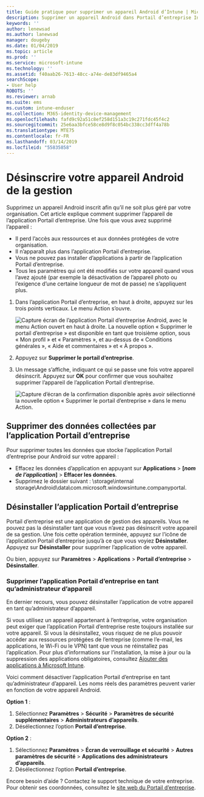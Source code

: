 ```yaml
---
title: Guide pratique pour supprimer un appareil Android d’Intune | Microsoft Docs
description: Supprimer un appareil Android dans Portail d’entreprise Intune
keywords: ''
author: lenewsad
ms.author: lanewsad
manager: dougeby
ms.date: 01/04/2019
ms.topic: article
ms.prod: ''
ms.service: microsoft-intune
ms.technology: ''
ms.assetid: f40aab26-7613-48cc-a74e-de83df9465a4
searchScope:
- User help
ROBOTS: ''
ms.reviewer: arnab
ms.suite: ems
ms.custom: intune-enduser
ms.collection: M365-identity-device-management
ms.openlocfilehash: fafd9c92a51c8ef258d151a3c19c271fdc45f4c2
ms.sourcegitcommit: 25e6aa3bfce58ce8d9f8c054bc338cc3dff4a78b
ms.translationtype: MTE75
ms.contentlocale: fr-FR
ms.lasthandoff: 03/14/2019
ms.locfileid: "55835858"
---
```

# <a name="unenroll-your-android-device-from-management"></a>Désinscrire votre appareil Android de la gestion  

Supprimez un appareil Android inscrit afin qu’il ne soit plus géré par votre organisation. Cet article explique comment supprimer l’appareil de l’application Portail d’entreprise. Une fois que vous avez supprimé l’appareil :  

* Il perd l’accès aux ressources et aux données protégées de votre organisation.
* Il n’apparaît plus dans l’application Portail d’entreprise.
* Vous ne pouvez pas installer d’applications à partir de l’application Portail d’entreprise.
* Tous les paramètres qui ont été modifiés sur votre appareil quand vous l’avez ajouté (par exemple la désactivation de l’appareil photo ou l’exigence d’une certaine longueur de mot de passe) ne s’appliquent plus.  

1. Dans l’application Portail d’entreprise, en haut à droite, appuyez sur les trois points verticaux. Le menu Action s’ouvre.

   ![Capture écran de l’application Portail d’entreprise Android, avec le menu Action ouvert en haut à droite. La nouvelle option « Supprimer le portail d’entreprise » est disponible en tant que troisième option, sous « Mon profil » et « Paramètres », et au-dessus de « Conditions générales », « Aide et commentaires » et « À propos ».](./media/android_remove_cp_menu_action_after_1705.png)

2. Appuyez sur **Supprimer le portail d’entreprise**.  

3. Un message s’affiche, indiquant ce qui se passe une fois votre appareil désinscrit. Appuyez sur **OK** pour confirmer que vous souhaitez supprimer l’appareil de l’application Portail d’entreprise.

   ![Capture d’écran de la confirmation disponible après avoir sélectionné la nouvelle option « Supprimer le portail d’entreprise » dans le menu Action.](./media/android_remove_cp_menu_confirmation_after_1705.png)

## <a name="remove-data-collected-by-the-company-portal-app"></a>Supprimer des données collectées par l’application Portail d’entreprise  

Pour supprimer toutes les données que stocke l’application Portail d’entreprise pour Android sur votre appareil :

-   Effacez les données d’application en appuyant sur **Applications** > **[*nom de l’application*]** > **Effacer les données**.
-   Supprimez le dossier suivant : \storage\internal storage\Android\data\com.microsoft.windowsintune.companyportal.

## <a name="uninstall-the-company-portal-app"></a>Désinstaller l’application Portail d’entreprise  
Portail d’entreprise est une application de gestion des appareils. Vous ne pouvez pas la désinstaller tant que vous n’avez pas désinscrit votre appareil de sa gestion. Une fois cette opération terminée, appuyez sur l’icône de l’application Portail d’entreprise jusqu’à ce que vous voyiez **Désinstaller**. Appuyez sur **Désinstaller** pour supprimer l’application de votre appareil.  

Ou bien, appuyez sur **Paramètres** > **Applications** > **Portail d’entreprise** > **Désinstaller**.  

### <a name="remove-the-company-portal-app-as-a-device-administrator"></a>Supprimer l’application Portail d’entreprise en tant qu’administrateur d’appareil  
En dernier recours, vous pouvez désinstaller l’application de votre appareil en tant qu’administrateur d’appareil.  

Si vous utilisez un appareil appartenant à l’entreprise, votre organisation peut exiger que l’application Portail d’entreprise reste toujours installée sur votre appareil. Si vous la désinstallez, vous risquez de ne plus pouvoir accéder aux ressources protégées de l’entreprise (comme l’e-mail, les applications, le Wi-Fi ou le VPN) tant que vous ne réinstallez pas l’application. Pour plus d’informations sur l’installation, la mise à jour ou la suppression des applications obligatoires, consultez [Ajouter des applications à Microsoft Intune](https://docs.microsoft.com/intune/apps-add#apps-that-are-added-automatically-by-intune).  

Voici comment désactiver l’application Portail d’entreprise en tant qu’administrateur d’appareil. Les noms réels des paramètres peuvent varier en fonction de votre appareil Android.  

**Option 1** :  
1. Sélectionnez **Paramètres** > **Sécurité** > **Paramètres de sécurité supplémentaires** > **Administrateurs d’appareils**.  
2. Désélectionnez l’option **Portail d’entreprise**.  

**Option 2** :  
1. Sélectionnez **Paramètres** > **Écran de verrouillage et sécurité** > **Autres paramètres de sécurité** > **Applications des administrateurs d’appareils**.  
2. Désélectionnez l’option **Portail d’entreprise**.    

Encore besoin d’aide ? Contactez le support technique de votre entreprise. Pour obtenir ses coordonnées, consultez le [site web du Portail d’entreprise](https://go.microsoft.com/fwlink/?linkid=2010980).
